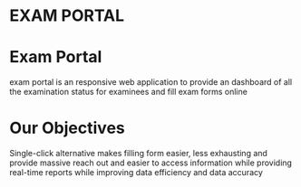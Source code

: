 # EXAM PORTAL

# Exam Portal

exam portal is an responsive web application to provide an dashboard of all the examination status for examinees and fill exam forms online

# Our Objectives

Single-click alternative makes filling form easier, less exhausting and provide massive reach out and easier to access information while providing real-time reports while improving data efficiency and data accuracy